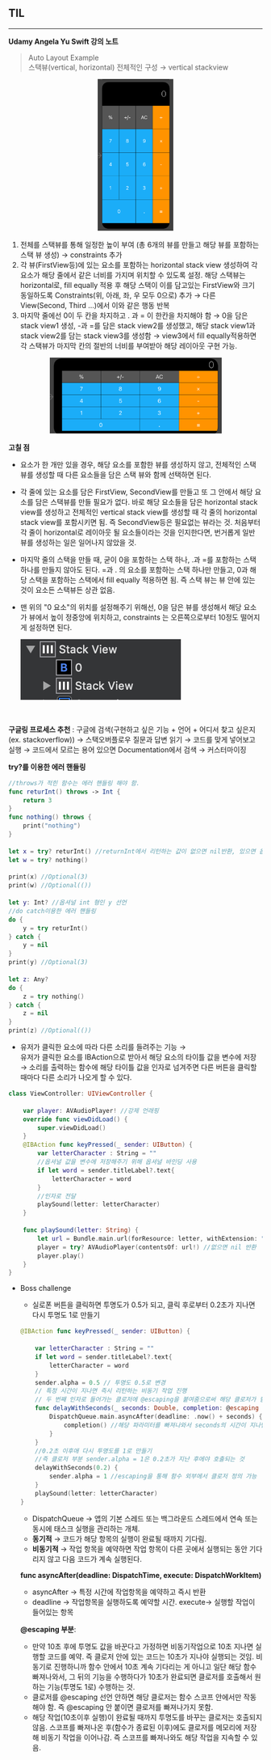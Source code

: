 ## TIL
---

**Udamy Angela Yu Swift 강의 노트**
> Auto Layout Example
<br> 스택뷰(vertical, horizontal)
전체적인 구성 → vertical stackview

<p align="center">
<img src= "../../images/20200110/Untitled.png" height="300">
</p>

1. 전체를 스택뷰를 통해 일정한 높이 부여 (총 6개의 뷰를 만들고 해당 뷰를 포함하는 스택 뷰 생성) →  constraints 추가
2. 각 뷰(FirstView등)에 있는 요소를 포함하는 horizontal stack view 생성하여 각 요소가 해당 줄에서 같은 너비를 가지며 위치할 수 있도록 설정. 해당 스택뷰는 horizontal로, fill equally 적용 후 해당 스택이 이를 담고있는 FirstView와 크기 동일하도록 Constraints(위, 아래, 좌, 우 모두 0으로) 추가 → 다른 View(Second, Third ...)에서 이와 같은 행동 반복
3. 마지막 줄에선 0이 두 칸을 차지하고 . 과 = 이 한칸을 차지해야 함 → 0을 담은 stack view1 생성, -과 =를 담은 stack view2를 생성했고, 해당 stack view1과 stack view2를 담는 stack view3를 생성함 → view3에서 fill equally적용하면 각 스택뷰가 마지막 칸의 절반의 너비를 부여받아 해당 레이아웃 구현 가능. 
<p align="center">
<img src= "../../images/20200110/1.png" height="150">
</p>

**고칠 점**
- 요소가 한 개만 있을 경우, 해당 요소를 포함한 뷰를 생성하지 않고, 전체적인 스택 뷰를 생성할 때 다른 요소들을 담은 스택 뷰와 함께 선택하면 된다.
- 각 줄에 있는 요소를 담은 FirstView, SecondView를 만들고 또 그 안에서 해당 요소를 담은 스택뷰를 만들 필요가 없다. 바로 해당 요소들을 담은 horizontal stack view를 생성하고 전체적인 vertical stack view를 생성할 때 각 줄의 horizontal stack view를 포함시키면 됨. 즉 SecondView등은 필요없는 뷰라는 것. 처음부터 각 줄이 horizontal로 레이아웃 될 요소들이라는 것을 인지한다면, 번거롭게 일반 뷰를 생성하는 일은 일어나지 않았을 것.
- 마지막 줄의 스택을 만들 때, 굳이 0을 포함하는 스택 하나, .과 =를 포함하는 스택하나를 만들지 않아도 된다.  =과 . 의 요소를 포함하는 스택 하나만 만들고, 0과 해당 스택을 포함하는 스택에서 fill equally 적용하면 됨. 즉 스택 뷰는 뷰 안에 있는 것이 요소든 스택뷰든 상관 없음.
- 맨 위의 "0 요소"의 위치를 설정해주기 위해선, 0을 담은 뷰를 생성해서 해당 요소가 뷰에서 높이 정중앙에 위치하고, constraints 는 오른쪽으로부터 10정도 떨어지게 설정하면 된다.  

    ![image](../../images/20200110/2.png)
<br>

**구글링 프로세스 추천** :  구글에 검색(구현하고 싶은 기능 + 언어 + 어디서 찾고 싶은지(ex. stackoverflow)) → 스택오버플로우 질문과 답변 읽기 → 코드를 맞게 넣어보고 실행 → 코드에서 모르는 용어 있으면 Documentation에서 검색 → 커스터마이징


**try?를 이용한 에러 핸들링**
```swift
//throws가 적힌 함수는 에러 핸들링 해야 함.
func returInt() throws -> Int {
    return 3
}
func nothing() throws {
    print("nothing")
}

let x = try? returInt() //returnInt에서 리턴하는 값이 없으면 nil반환, 있으면 옵셔널(해당 값) 을 상수 x에 할당
let w = try? nothing()

print(x) //Optional(3)
print(w) //Optional(())

let y: Int? //옵셔널 int 형인 y 선언
//do catch이용한 에러 핸들링
do {
    y = try returInt()
} catch {
    y = nil
}
print(y) //Optional(3)

let z: Any?
do {
    z = try nothing()
} catch {
    z = nil
}
print(z) //Optional(())
```

- 유저가 클릭한 요소에 따라 다른 소리를 들려주는 기능 →<br> 유저가 클릭한 요소를 IBAction으로 받아서 해당 요소의 타이틀 값을 변수에 저장 → 소리를 출력하는 함수에 해당 타이틀 값을 인자로 넘겨주면 다른 버튼을 클릭할 때마다 다른 소리가 나오게 할 수 있다.

```swift
class ViewController: UIViewController {
    
    var player: AVAudioPlayer! //강제 언래핑
    override func viewDidLoad() {
        super.viewDidLoad()
    }
    @IBAction func keyPressed(_ sender: UIButton) {
        var letterCharacter : String = ""
        //옵셔널 값을 변수에 저장해주기 위해 옵셔널 바인딩 사용
        if let word = sender.titleLabel?.text{
            letterCharacter = word
        }
        //인자로 전달
        playSound(letter: letterCharacter)
    }
    
    func playSound(letter: String) {
        let url = Bundle.main.url(forResource: letter, withExtension: "wav")
        player = try? AVAudioPlayer(contentsOf: url!) //없으면 nil 반환
        player.play()
    }
}
```
   

- Boss challenge
    - 실로폰 버튼을 클릭하면 투명도가 0.5가 되고, 클릭 후로부터 0.2초가 지나면 다시 투명도 1로 만들기 <br>

    ```swift
    @IBAction func keyPressed(_ sender: UIButton) {
         
        var letterCharacter : String = ""
        if let word = sender.titleLabel?.text{
            letterCharacter = word
        }
        sender.alpha = 0.5 // 투명도 0.5로 변경
        // 특정 시간이 지나면 즉시 리턴하는 비동기 작업 진행
        // 두 번째 인자로 들어가는 클로저에 @escaping을 붙여줌으로써 해당 클로저가 함수 스코프를 빠져나갈 것임을 컴파일러에게 알려주기
        func delayWithSeconds(_ seconds: Double, completion: @escaping () -> ()) {
            DispatchQueue.main.asyncAfter(deadline: .now() + seconds) {
                completion() //해당 파라미터를 빠져나와서 seconds의 시간이 지나면 투명도 값 바꾸겠다
            }
        }
        //0.2초 이후애 다시 투명도를 1로 만들기
        //즉 클로저 부분 sender.alpha = 1은 0.2초가 지난 후에야 호출되는 것
        delayWithSeconds(0.2) {
            sender.alpha = 1 //escaping을 통해 함수 외부에서 클로저 정의 가능
        } 
        playSound(letter: letterCharacter)
    }
    ```
    - DispatchQueue → 앱의 기본 스레드 또는 백그라운드 스레드에서 연속 또는 동시에 태스크 실행을 관리하는 개체. <br>
    - **동기적** → 코드가 해당 항목의 실행이 완료될 때까지 기다림. <br>
    - **비동기적** → 작업 항목을 예약하면 작업 항목이 다른 곳에서 실행되는 동안 기다리지 않고 다음 코드가 계속 실행된다.

    **func asyncAfter(deadline: DispatchTime, execute: DispatchWorkItem)**
    - asyncAfter → 특정 시간에 작업항목을 예약하고 즉시 반환
    - deadline → 작업항목을 실행하도록 예약할 시간. execute→ 실행할 작업이 들어있는 항목

    **@escaping 부분**:  
    - 만약 10초 후에 투명도 값을 바꾼다고 가정하면 비동기작업으로 10초 지나면 실행할 코드를 예약. 즉 클로저 안에 있는 코드는 10초가 지나야 실행되는 것임. 비동기로 진행하니까 함수 안에서 10초 계속 기다리는 게 아니고 일단 해당 함수 빠져나와서, 그 뒤의 기능을 수행하다가 10초가 완료되면 클로저를 호출해서 원하는 기능(투명도 1로) 수행하는 것. <br>
    - 클로저를 @escaping 선언 안하면 해당 클로저는 함수 스코프 안에서만 작동해야 함. 즉 @escaping 안 붙이면 클로저를 빠져나가지 못함.<br>
    - 해당 작업(10초이후 실행)이 완료될 때까지 투명도를 바꾸는 클로저는 호출되지 않음. 스코프를 빠져나온 후(함수가 종료된 이후)에도 클로저를 메모리에 저장해 비동기 작업을 이어나감. 즉 스코프를 빠져나와도 해당 작업을 지속할 수 있음.
    
